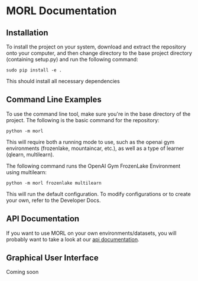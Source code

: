 # MORL Documentation
## Installation
To install the project on your system, download and extract the repository onto your computer, and then change directory to the base project directory (containing setup.py) and run the following command:

```
sudo pip install -e .
```

This should install all necessary dependencies

## Command Line Examples
To use the command line tool, make sure you're in the base directory of the project. The following is the basic command for the repository:
```
python -m morl
```

This will require both a running mode to use, such as the openai gym environments (frozenlake, mountaincar, etc.), as well as a type of learner (qlearn, multilearn).

The following command runs the OpenAI Gym FrozenLake Environment using multilearn:
```
python -m morl frozenlake multilearn
```

This will run the default configuration. To modify configurations or to create your own, refer to the Developer Docs.

## API Documentation
If you want to use MORL on your own environments/datasets, you will probably want to take a look at our [api documentation](./api).

## Graphical User Interface
Coming soon
